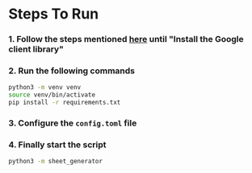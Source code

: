 # Steps To Run

### 1. Follow the steps mentioned [here](https://developers.google.com/sheets/api/quickstart/python) until "Install the Google client library"

### 2. Run the following commands
```sh
python3 -m venv venv
source venv/bin/activate
pip install -r requirements.txt
```
### 3. Configure the `config.toml` file

### 4. Finally start the script
```sh
python3 -m sheet_generator
```
